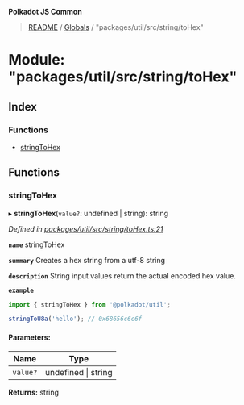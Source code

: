 **Polkadot JS Common**

> [README](../README.md) / [Globals](../globals.md) / "packages/util/src/string/toHex"

# Module: "packages/util/src/string/toHex"

## Index

### Functions

* [stringToHex](_packages_util_src_string_tohex_.md#stringtohex)

## Functions

### stringToHex

▸ **stringToHex**(`value?`: undefined \| string): string

*Defined in [packages/util/src/string/toHex.ts:21](https://github.com/polkadot-js/common/blob/aff78c2e/packages/util/src/string/toHex.ts#L21)*

**`name`** stringToHex

**`summary`** Creates a hex string from a utf-8 string

**`description`** 
String input values return the actual encoded hex value.

**`example`** 
<BR>

```javascript
import { stringToHex } from '@polkadot/util';

stringToU8a('hello'); // 0x68656c6c6f
```

#### Parameters:

Name | Type |
------ | ------ |
`value?` | undefined \| string |

**Returns:** string
